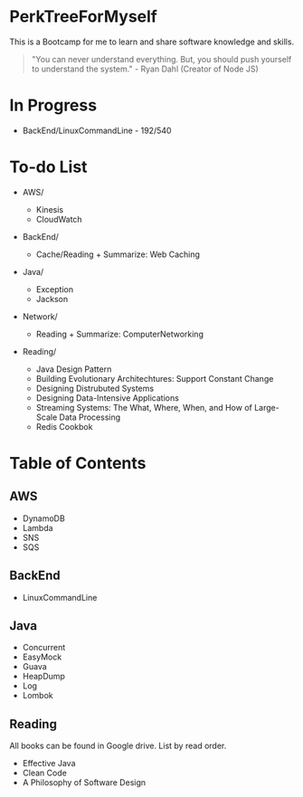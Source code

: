 # PerkTreeForMyself
This is a Bootcamp for me to learn and share software knowledge and skills.

> "You can never understand everything. But, you should push yourself to understand the system." - Ryan Dahl (Creator of Node JS)

# In Progress
- BackEnd/LinuxCommandLine - 192/540

# To-do List
- AWS/
  - Kinesis
  - CloudWatch

- BackEnd/
  - Cache/Reading + Summarize: Web Caching

- Java/
  - Exception
  - Jackson
  
- Network/
  - Reading + Summarize: ComputerNetworking
 
- Reading/
  - Java Design Pattern
  - Building Evolutionary Architechtures: Support Constant Change
  - Designing Distrubuted Systems
  - Designing Data-Intensive Applications
  - Streaming Systems: The What, Where, When, and How of Large-Scale Data Processing
  - Redis Cookbok

# Table of Contents
## AWS
- DynamoDB
- Lambda
- SNS
- SQS

## BackEnd
- LinuxCommandLine

## Java
- Concurrent
- EasyMock
- Guava
- HeapDump
- Log
- Lombok

## Reading
All books can be found in Google drive. List by read order.
- Effective Java
- Clean Code
- A Philosophy of Software Design

